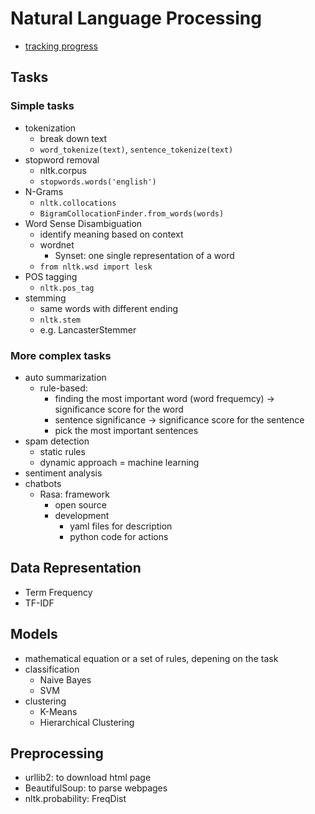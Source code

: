 # Natural Language Processing

- [tracking progress](http://nlpprogress.com/)

## Tasks

### Simple tasks

- tokenization
	- break down text
	-  `word_tokenize(text)`, `sentence_tokenize(text)`
- stopword removal
	- nltk.corpus 
	- `stopwords.words('english')`
- N-Grams
	- `nltk.collocations`
	- `BigramCollocationFinder.from_words(words)`
- Word Sense Disambiguation
	- identify meaning based on context
	- wordnet
		- Synset: one single representation of a word
	- `from nltk.wsd import lesk`
- POS tagging
	- `nltk.pos_tag`
- stemming
	- same words with different ending
	- `nltk.stem`
	- e.g. LancasterStemmer

### More complex tasks

- auto summarization
	- rule-based:
		- finding the most important word (word frequemcy) -> significance score for the word
		- sentence significance -> significance score for the sentence
		- pick the most important sentences
- spam detection
	- static rules
	- dynamic approach = machine learning
- sentiment analysis
- chatbots
	- Rasa: framework
		- open source
		- development
			- yaml files for description
			- python code for actions

## Data Representation

- Term Frequency
- TF-IDF

## Models

- mathematical equation or a set of rules, depening on the task
- classification
	- Naive Bayes
	- SVM
- clustering
	- K-Means
	- Hierarchical Clustering

## Preprocessing

- urllib2: to download html page
- BeautifulSoup: to parse webpages
- nltk.probability: FreqDist